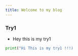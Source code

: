 ```yaml
---
title: Welcome to my blog
---
```


### Try1
- Hey this is my try1

```Python
print("Hi This is my try1 !!!)
```
